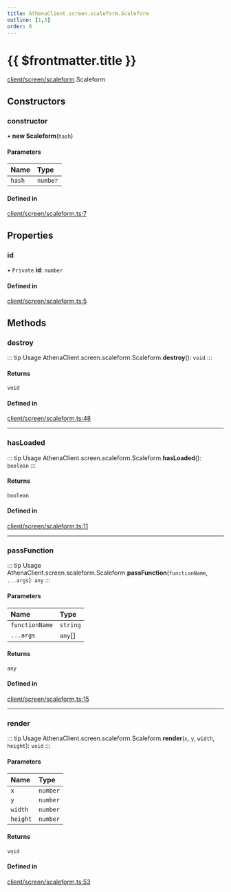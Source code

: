 ```yaml
---
title: AthenaClient.screen.scaleform.Scaleform
outline: [1,3]
order: 0
---
```


# {{ $frontmatter.title }}


[client/screen/scaleform](../modules/client_screen_scaleform.md).Scaleform

## Constructors

### constructor

• **new Scaleform**(`hash`)

#### Parameters

| Name | Type |
| :------ | :------ |
| `hash` | `number` |

#### Defined in

[client/screen/scaleform.ts:7](https://github.com/Stuyk/altv-athena/blob/7cb341a/src/core/client/screen/scaleform.ts#L7)

## Properties

### id

• `Private` **id**: `number`

#### Defined in

[client/screen/scaleform.ts:5](https://github.com/Stuyk/altv-athena/blob/7cb341a/src/core/client/screen/scaleform.ts#L5)

## Methods

### destroy

::: tip Usage
AthenaClient.screen.scaleform.Scaleform.**destroy**(): `void`
:::

#### Returns

`void`

#### Defined in

[client/screen/scaleform.ts:48](https://github.com/Stuyk/altv-athena/blob/7cb341a/src/core/client/screen/scaleform.ts#L48)

___

### hasLoaded

::: tip Usage
AthenaClient.screen.scaleform.Scaleform.**hasLoaded**(): `boolean`
:::

#### Returns

`boolean`

#### Defined in

[client/screen/scaleform.ts:11](https://github.com/Stuyk/altv-athena/blob/7cb341a/src/core/client/screen/scaleform.ts#L11)

___

### passFunction

::: tip Usage
AthenaClient.screen.scaleform.Scaleform.**passFunction**(`functionName`, `...args`): `any`
:::

#### Parameters

| Name | Type |
| :------ | :------ |
| `functionName` | `string` |
| `...args` | `any`[] |

#### Returns

`any`

#### Defined in

[client/screen/scaleform.ts:15](https://github.com/Stuyk/altv-athena/blob/7cb341a/src/core/client/screen/scaleform.ts#L15)

___

### render

::: tip Usage
AthenaClient.screen.scaleform.Scaleform.**render**(`x`, `y`, `width`, `height`): `void`
:::

#### Parameters

| Name | Type |
| :------ | :------ |
| `x` | `number` |
| `y` | `number` |
| `width` | `number` |
| `height` | `number` |

#### Returns

`void`

#### Defined in

[client/screen/scaleform.ts:53](https://github.com/Stuyk/altv-athena/blob/7cb341a/src/core/client/screen/scaleform.ts#L53)
